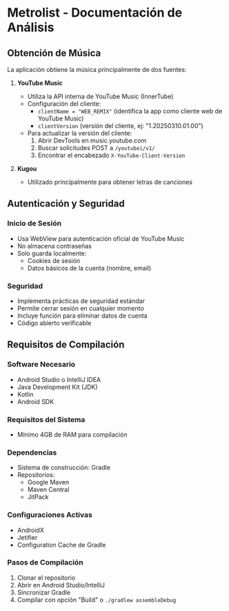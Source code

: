 # Metrolist - Documentación de Análisis

## Obtención de Música
La aplicación obtiene la música principalmente de dos fuentes:

1. **YouTube Music**
   - Utiliza la API interna de YouTube Music (InnerTube)
   - Configuración del cliente:
     - `clientName = "WEB_REMIX"` (identifica la app como cliente web de YouTube Music)
     - `clientVersion` (versión del cliente, ej: "1.20250310.01.00")
   - Para actualizar la versión del cliente:
     1. Abrir DevTools en music.youtube.com
     2. Buscar solicitudes POST a `/youtubei/v1/`
     3. Encontrar el encabezado `X-YouTube-Client-Version`

2. **Kugou**
   - Utilizado principalmente para obtener letras de canciones

## Autenticación y Seguridad

### Inicio de Sesión
- Usa WebView para autenticación oficial de YouTube Music
- No almacena contraseñas
- Solo guarda localmente:
  - Cookies de sesión
  - Datos básicos de la cuenta (nombre, email)

### Seguridad
- Implementa prácticas de seguridad estándar
- Permite cerrar sesión en cualquier momento
- Incluye función para eliminar datos de cuenta
- Código abierto verificable

## Requisitos de Compilación

### Software Necesario
- Android Studio o IntelliJ IDEA
- Java Development Kit (JDK)
- Kotlin
- Android SDK

### Requisitos del Sistema
- Mínimo 4GB de RAM para compilación

### Dependencias
- Sistema de construcción: Gradle
- Repositorios:
  - Google Maven
  - Maven Central
  - JitPack

### Configuraciones Activas
- AndroidX
- Jetifier
- Configuration Cache de Gradle

### Pasos de Compilación
1. Clonar el repositorio
2. Abrir en Android Studio/IntelliJ
3. Sincronizar Gradle
4. Compilar con opción "Build" o `./gradlew assembleDebug`